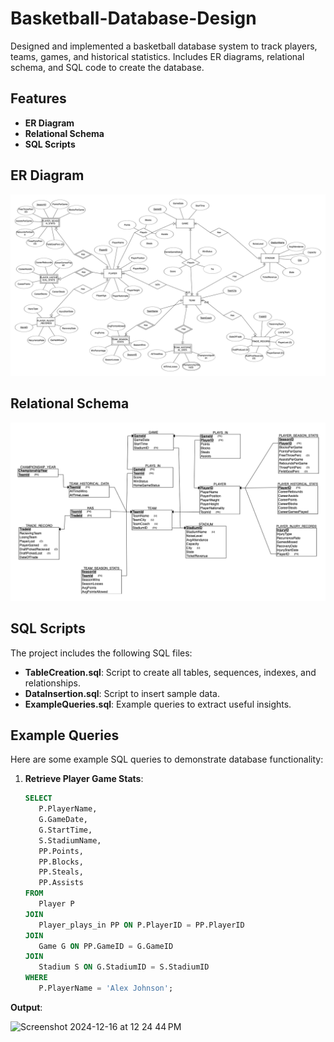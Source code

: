 # Basketball-Database-Design
Designed and implemented a basketball database system to track players, teams, games, and historical statistics. Includes ER diagrams, relational schema, and SQL code to create the database.

## Features
- **ER Diagram**
- **Relational Schema**
- **SQL Scripts**


## ER Diagram

![ER Diagram](ERD.png)



## Relational Schema

![Relational Schema](relational_schema.png)


## SQL Scripts
The project includes the following SQL files:
- **TableCreation.sql**: Script to create all tables, sequences, indexes, and relationships.
- **DataInsertion.sql**: Script to insert sample data.
- **ExampleQueries.sql**: Example queries to extract useful insights.


## Example Queries
Here are some example SQL queries to demonstrate database functionality:

1. **Retrieve Player Game Stats**:
   ```sql
   SELECT 
      P.PlayerName,
      G.GameDate,
      G.StartTime,
      S.StadiumName,
      PP.Points,
      PP.Blocks,
      PP.Steals,
      PP.Assists
   FROM 
      Player P
   JOIN 
      Player_plays_in PP ON P.PlayerID = PP.PlayerID
   JOIN 
      Game G ON PP.GameID = G.GameID
   JOIN 
      Stadium S ON G.StadiumID = S.StadiumID
   WHERE 
      P.PlayerName = 'Alex Johnson';

**Output**:

<img width="892" alt="Screenshot 2024-12-16 at 12 24 44 PM" src="https://github.com/user-attachments/assets/3a3d326c-cff2-4289-af6f-986d1d12967e" />
